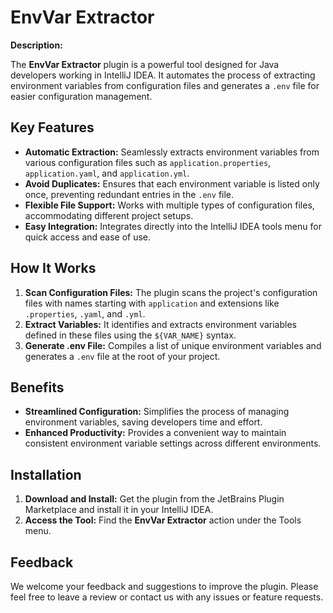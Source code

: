# EnvVar Extractor

**Description:**

The **EnvVar Extractor** plugin is a powerful tool designed for Java developers working in IntelliJ IDEA. It automates the process of extracting environment variables from configuration files and generates a `.env` file for easier configuration management.

## Key Features

- **Automatic Extraction:** Seamlessly extracts environment variables from various configuration files such as `application.properties`, `application.yaml`, and `application.yml`.
- **Avoid Duplicates:** Ensures that each environment variable is listed only once, preventing redundant entries in the `.env` file.
- **Flexible File Support:** Works with multiple types of configuration files, accommodating different project setups.
- **Easy Integration:** Integrates directly into the IntelliJ IDEA tools menu for quick access and ease of use.

## How It Works

1. **Scan Configuration Files:** The plugin scans the project's configuration files with names starting with `application` and extensions like `.properties`, `.yaml`, and `.yml`.
2. **Extract Variables:** It identifies and extracts environment variables defined in these files using the `${VAR_NAME}` syntax.
3. **Generate .env File:** Compiles a list of unique environment variables and generates a `.env` file at the root of your project.

## Benefits

- **Streamlined Configuration:** Simplifies the process of managing environment variables, saving developers time and effort.
- **Enhanced Productivity:** Provides a convenient way to maintain consistent environment variable settings across different environments.

## Installation

1. **Download and Install:** Get the plugin from the JetBrains Plugin Marketplace and install it in your IntelliJ IDEA.
2. **Access the Tool:** Find the **EnvVar Extractor** action under the Tools menu.

## Feedback

We welcome your feedback and suggestions to improve the plugin. Please feel free to leave a review or contact us with any issues or feature requests.
